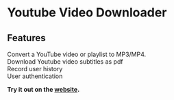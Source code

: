 # Youtube Video Downloader


## Features
Convert a YouTube video or playlist to MP3/MP4. <br>
Download Youtube video subtitles as pdf <br>
Record user history<br>
User authentication

**Try it out on the [website](https://kodiiscool.herokuapp.com/video).**



